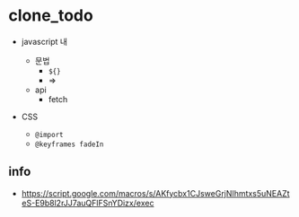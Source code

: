 # clone_todo

- javascript 내
    - 문법
        - `${}`
        - =>
    - api
        - fetch
		
- CSS
    - `@import`
    - `@keyframes fadeIn`
## info

- <https://script.google.com/macros/s/AKfycbx1CJsweGrjNIhmtxs5uNEAZteS-E9b8l2rJJ7auQFlFSnYDizx/exec>